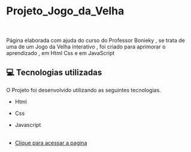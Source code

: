 # Projeto_Jogo_da_Velha <br/><br/>



Página elaborada com ajuda do curso do Professor Bonieky  , se trata de uma de um Jogo da Velha interativo , 
foi criado para aprimorar o aprendizado , em Html Css e em JavaScript

## 💻 Tecnologias utilizadas

O Projeto foi desenvolvido utilizando as seguintes tecnologias.

- Html
- Css
- Javascript <br/><br/>

- [Clique para acessar a pagina](https://welton1986.github.io/Projeto_Jogo_da_Velha/)
